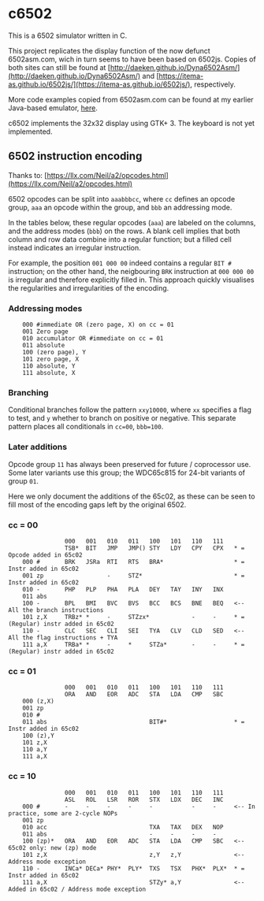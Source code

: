 # c6502

This is a 6502 simulator written in C.

This project replicates the display function of the now defunct 6502asm.com,
wich in turn seems to have been based on 6502js. Copies of both sites can still
be found at
[http://daeken.github.io/Dyna6502Asm/](http://daeken.github.io/Dyna6502Asm/)
and [https://itema-as.github.io/6502js/](https://itema-as.github.io/6502js/),
respectively.

More code examples copied from 6502asm.com can be found at my earlier
Java-based emulator,
[here](https://github.com/stefanrieken/simple64/tree/master/src/test/resources).

c6502 implements the 32x32 display using GTK+ 3. The keyboard is not yet implemented.

## 6502 instruction encoding
Thanks to: [https://llx.com/Neil/a2/opcodes.html](https://llx.com/Neil/a2/opcodes.html)

6502 opcodes can be split into `aaabbbcc`, where `cc` defines an opcode group,
`aaa` an opcode within the group, and `bbb` an addressing mode.

In the tables below, these regular opcodes (`aaa`) are labeled on the columns,
and the address modes (`bbb`) on the rows. A blank cell implies that both
column and row data combine into a regular function; but a filled cell instead
indicates an irregular instruction.

For example, the position `001 000 00` indeed contains a regular `BIT #`
instruction; on the other hand, the neigbouring `BRK` instruction at
`000 000 00` is irregular and therefore explicitly filled in. This approach
quickly visualises the regularities and irregularities of the encoding.

### Addressing modes

        000 #immediate OR (zero page, X) on cc = 01
        001 Zero page
        010 accumulator OR #immediate on cc = 01
        011 absolute
        100 (zero page), Y
        101 zero page, X
        110 absolute, Y
        111 absolute, X

### Branching
Conditional branches follow the pattern `xxy10000`, where `xx` specifies a flag
to test, and `y` whether to branch on positive or negative. This separate pattern
places all conditionals in `cc=00`, `bbb=100`.

### Later additions
Opcode group `11` has always been preserved for future / coprocessor use. Some
later variants use this group; the WDC65c815 for 24-bit variants of group `01`.

Here we only document the additions of the 65c02, as these can be seen to fill
most of the encoding gaps left by the original 6502.

### cc = 00

                    000   001   010   011   100   101   110   111
                    TSB*  BIT   JMP   JMP() STY   LDY   CPY   CPX   * = Opcode added in 65c02
        000 #       BRK   JSRa  RTI   RTS   BRA*                    * = Instr added in 65c02
        001 zp                  -     STZ*                          * = Instr added in 65c02
        010 -       PHP   PLP   PHA   PLA   DEY   TAY   INY   INX
        011 abs
        100 -       BPL   BMI   BVC   BVS   BCC   BCS   BNE   BEQ   <-- All the branch instructions
        101 z,X     TRBz* *     -     STZzx*            -     -     * = (Regular) instr added in 65c02
        110 -       CLC   SEC   CLI   SEI   TYA   CLV   CLD   SED   <-- All the flag instructions + TYA
        111 a,X     TRBa* *     -     *     STZa*       -     -     * = (Regular) instr added in 65c02

### cc = 01

                    000   001   010   011   100   101   110   111
                    ORA   AND   EOR   ADC   STA   LDA   CMP   SBC
        000 (z,X)
        001 zp
        010 #
        011 abs                             BIT#*                   * = Instr added in 65c02
        100 (z),Y
        101 z,X
        110 a,Y
        111 a,X

### cc = 10

                    000   001   010   011   100   101   110   111
                    ASL   ROL   LSR   ROR   STX   LDX   DEC   INC
        000 #       -     -     -     -     -           -     -     <-- In practice, some are 2-cycle NOPs
        001 zp
        010 acc                             TXA   TAX   DEX   NOP
        011 abs                             -     -     -     -
        100 (zp)*   ORA   AND   EOR   ADC   STA   LDA   CMP   SBC   <-- 65c02 only: new (zp) mode
        101 z,X                             z,Y   z,Y               <-- Address mode exception
        110 -       INCa* DECa* PHY*  PLY*  TXS   TSX   PHX*  PLX*  * = Instr added in 65c02
        111 a,X                             STZy* a,Y               <-- Added in 65c02 / Address mode exception


